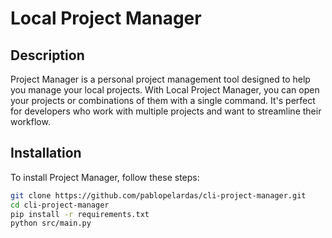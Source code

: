 # Local Project Manager

## Description

Project Manager is a personal project management tool designed to help you manage your local projects. With Local Project Manager, you can open your projects or combinations of them with a single command. It's perfect for developers who work with multiple projects and want to streamline their workflow.

## Installation

To install Project Manager, follow these steps:

```bash
git clone https://github.com/pablopelardas/cli-project-manager.git
cd cli-project-manager
pip install -r requirements.txt
python src/main.py
